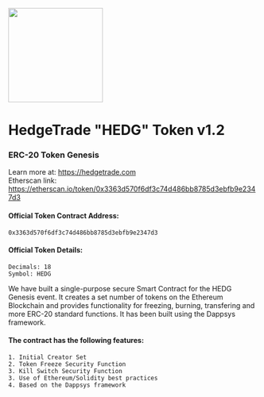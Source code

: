 <p>
<img src="https://i.imgur.com/1rPCvrn.png" width="190px">
</p>

# HedgeTrade "HEDG" Token v1.2
### ERC-20 Token Genesis
Learn more at: https://hedgetrade.com
<br>Etherscan link: https://etherscan.io/token/0x3363d570f6df3c74d486bb8785d3ebfb9e2347d3

#### Official Token Contract Address:
````
0x3363d570f6df3c74d486bb8785d3ebfb9e2347d3
````
#### Official Token Details:
````
Decimals: 18
Symbol: HEDG
````

We have built a single-purpose secure Smart Contract for the HEDG Genesis event. It creates a set number of tokens on the Ethereum Blockchain and provides functionality for freezing, burning, transfering and more ERC-20 standard functions. It has been built using the Dappsys framework.

#### The contract has the following features:
````
1. Initial Creator Set
2. Token Freeze Security Function
3. Kill Switch Security Function
3. Use of Ethereum/Solidity best practices
4. Based on the Dappsys framework 
````
